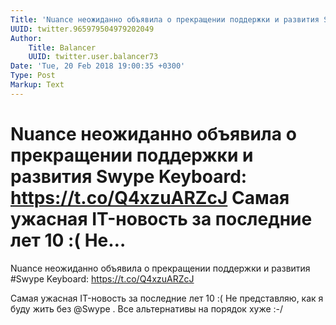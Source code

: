 ```yaml
---
Title: 'Nuance неожиданно объявила о прекращении поддержки и развития Swype Keyboard: https://t.co/Q4xzuARZcJ  Самая ужасная IT-новость за последние лет 10 :( Не…'
UUID: twitter.965979504979202049
Author:
    Title: Balancer
    UUID: twitter.user.balancer73
Date: 'Tue, 20 Feb 2018 19:00:35 +0300'
Type: Post
Markup: Text
---
```


# Nuance неожиданно объявила о прекращении поддержки и развития Swype Keyboard: https://t.co/Q4xzuARZcJ  Самая ужасная IT-новость за последние лет 10 :( Не…

Nuance неожиданно объявила о прекращении поддержки и
развития #Swype Keyboard: https://t.co/Q4xzuARZcJ

Самая ужасная IT-новость за последние лет 10 :( Не
представляю, как я буду жить без @Swype . Все альтернативы
на порядок хуже :-/